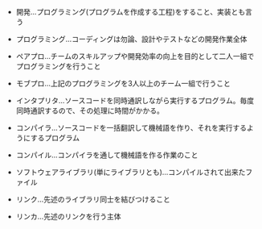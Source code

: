 - 開発...プログラミング(プログラムを作成する工程)をすること、実装とも言う

- プログラミング...コーディングは勿論、設計やテストなどの開発作業全体

- ペアプロ...チームのスキルアップや開発効率の向上を目的として二人一組でプログラミングを行うこと 

- モブプロ...上記のプログラミングを3人以上のチーム一組で行うこと 

- インタプリタ...ソースコードを同時通訳しながら実行するプログラム。毎度同時通訳するので、その処理に時間がかかる。

- コンパイラ...ソースコードを一括翻訳して機械語を作り、それを実行するようにするプログラム 

- コンパイル...コンパイラを通して機械語を作る作業のこと 

- ソフトウェアライブラリ(単にライブラリとも)...コンパイルされて出来たファイル 

- リンク...先述のライブラリ同士を結びつけること

- リンカ...先述のリンクを行う主体 